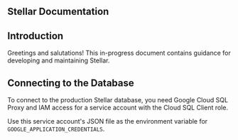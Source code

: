 ## Stellar Documentation

## Introduction

Greetings and salutations! This in-progress document contains guidance for developing and maintaining Stellar.

## Connecting to the Database

To connect to the production Stellar database, you need Google Cloud SQL Proxy and IAM access for a service account with the Cloud SQL Client role.

Use this service account's JSON file as the environment variable for `GOOGLE_APPLICATION_CREDENTIALS`.

